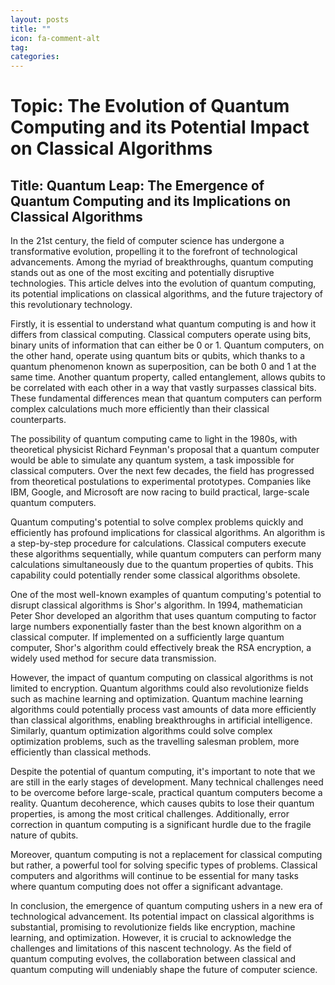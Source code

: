```yaml
---
layout: posts
title: ""
icon: fa-comment-alt
tag: 
categories: 
---
```


# Topic: The Evolution of Quantum Computing and its Potential Impact on Classical Algorithms

## Title: Quantum Leap: The Emergence of Quantum Computing and its Implications on Classical Algorithms

In the 21st century, the field of computer science has undergone a transformative evolution, propelling it to the forefront of technological advancements. Among the myriad of breakthroughs, quantum computing stands out as one of the most exciting and potentially disruptive technologies. This article delves into the evolution of quantum computing, its potential implications on classical algorithms, and the future trajectory of this revolutionary technology.

Firstly, it is essential to understand what quantum computing is and how it differs from classical computing. Classical computers operate using bits, binary units of information that can either be 0 or 1. Quantum computers, on the other hand, operate using quantum bits or qubits, which thanks to a quantum phenomenon known as superposition, can be both 0 and 1 at the same time. Another quantum property, called entanglement, allows qubits to be correlated with each other in a way that vastly surpasses classical bits. These fundamental differences mean that quantum computers can perform complex calculations much more efficiently than their classical counterparts.

The possibility of quantum computing came to light in the 1980s, with theoretical physicist Richard Feynman's proposal that a quantum computer would be able to simulate any quantum system, a task impossible for classical computers. Over the next few decades, the field has progressed from theoretical postulations to experimental prototypes. Companies like IBM, Google, and Microsoft are now racing to build practical, large-scale quantum computers.

Quantum computing's potential to solve complex problems quickly and efficiently has profound implications for classical algorithms. An algorithm is a step-by-step procedure for calculations. Classical computers execute these algorithms sequentially, while quantum computers can perform many calculations simultaneously due to the quantum properties of qubits. This capability could potentially render some classical algorithms obsolete.

One of the most well-known examples of quantum computing's potential to disrupt classical algorithms is Shor's algorithm. In 1994, mathematician Peter Shor developed an algorithm that uses quantum computing to factor large numbers exponentially faster than the best known algorithm on a classical computer. If implemented on a sufficiently large quantum computer, Shor's algorithm could effectively break the RSA encryption, a widely used method for secure data transmission.

However, the impact of quantum computing on classical algorithms is not limited to encryption. Quantum algorithms could also revolutionize fields such as machine learning and optimization. Quantum machine learning algorithms could potentially process vast amounts of data more efficiently than classical algorithms, enabling breakthroughs in artificial intelligence. Similarly, quantum optimization algorithms could solve complex optimization problems, such as the travelling salesman problem, more efficiently than classical methods.

Despite the potential of quantum computing, it's important to note that we are still in the early stages of development. Many technical challenges need to be overcome before large-scale, practical quantum computers become a reality. Quantum decoherence, which causes qubits to lose their quantum properties, is among the most critical challenges. Additionally, error correction in quantum computing is a significant hurdle due to the fragile nature of qubits. 

Moreover, quantum computing is not a replacement for classical computing but rather, a powerful tool for solving specific types of problems. Classical computers and algorithms will continue to be essential for many tasks where quantum computing does not offer a significant advantage.

In conclusion, the emergence of quantum computing ushers in a new era of technological advancement. Its potential impact on classical algorithms is substantial, promising to revolutionize fields like encryption, machine learning, and optimization. However, it is crucial to acknowledge the challenges and limitations of this nascent technology. As the field of quantum computing evolves, the collaboration between classical and quantum computing will undeniably shape the future of computer science.